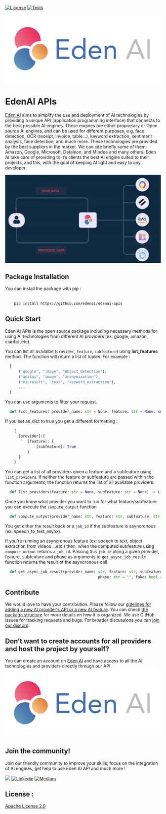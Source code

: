 [![License](https://img.shields.io/badge/License-Apache_2.0-blue.svg)](https://opensource.org/licenses/Apache-2.0) [![Tests](https://github.com/edenai/edenai-apis/actions/workflows/test.yml/badge.svg)](https://github.com/edenai/edenai-apis/actions/workflows/test.yml)

![Eden AI Logo](assets/EdenAI-Logo.png)

# EdenAI APIs

[Eden AI](https://www.edenai.co/?referral=github) aims to simplify the use and deployment of AI technologies by providing a unique API (application programming interface) that connects to the best possible AI engines. These engines are either proprietary or Open source AI engines, and can be used for different purposes, e.g, face
detection, OCR (receipt, invoice, table...), keyword extraction, sentiment analysis, face detection, and much more. These technologies are provided by the best suppliers in the market. We can cite briefly some of them: Amazon, Google, Microsoft, Dataleon, and Mindee and many others. Eden AI take care of providing to it’s clients the best AI engine suited to their projects, and this, with the goal of keeping AI light and easy to any developer. 

![EdenAI Gif](assets/gif-edenai-maker.gif)

## Package Installation

You can install the package with pip :

``` bash

    pip install https://github.com/edenai/edenai-apis 

```

## Quick Start

  Eden AI APIs is the open source package including necessary methods for using AI technologies from different AI providers (ex: google, amazon, clarifai .etc).

  You can list all availalbe (`provider`, `feature`, `subfeature`) using **list_features** method. The function will return a list of tuples. For example :

  ```python
    [
        ("google", "image", "object_detection"), 
        ("api4ai", "image", "anonymization"), 
        ("microsoft", "text", "keyword_extraction"), 
        ...
    ]

  ```

  You can use arguments to filter your request.

  ```python
    def list_features( provider_name: str = None, feature: str = None, subfeature: str = None, as_dict: bool = False) -> Union[List, Dict]:
  ```

  If you set as_dict to true you get a different formatting :

  ```python
      {
        [provider]:{
            [feature]: {
                [subfeature]: True
            }
        }
      }
  ```


  You can get a list of all providers given a feature and a subfeature using `list_providers`. If neither the feature or subfeature are passed within the function arguments, the function returns the list of all available providers.

  ```python
    def list_providers(feature: str = None, subfeature: str = None) -> List[str]
  ```


  Once you know what provider you want to run for what feature/subfeature you can execute the `compute_output` function

  ```python
    def compute_output(provider_name: str, feature: str, subfeature: str, args: Dict, phase: str = "", fake: bool = False) -> Dict
  ```

  You get either the result back or a `job_id` if the subfeature is asyncronous (ex: speech_to_text_asynx).

  If you're running an asyncronous feature (ex: speech to text, object extraction from videos ...etc ) then, when the computed subfeature using `compute_output` returns a `job_id`. Passing this `job_id` along a given provider, feature, subfeature and phase as arguments to `get_async_job_result` function returns the result of the asyncronous call.

  ```python
    def get_async_job_result(provider_name: str, feature: str, subfeature: str, async_job_id: str,
                                            phase: str = "", fake: bool = False, project_name: str = None) -> Dict:
  ```

## Contribute

We would love to have your contribution. Please follow our [gidelines for adding a new AI provider's API or a new AI feature](CONTRIBUTE.md). You can check [the package structure](PACKAGE_STRUCTURE.md) for more details on how it is organized.
We use GitHub issues for tracking requests and bugs. For broader discussions you can [join our discord](https://discord.com/invite/VYwTbMQc8u).

## Don’t want to create accounts for all providers and host the project by yourself?
You can create an account on [Eden AI](https://app.edenai.run/user/register?referral=github) and have access to all the AI technologies and providers directly through our API.
[![Eden AI Logo](assets/EdenAI-Logo.png)](https://app.edenai.run/user/register?referral=github)


## Join the community!
Join our friendly community to improve your skills, focus on the integration of AI engines, get help to use Eden AI API and much more !

[![](https://dcbadge.vercel.app/api/server/VYwTbMQc8u)](https://discord.com/invite/VYwTbMQc8u)
[![Linkedin](https://img.shields.io/badge/LinkedIn-0077B5?style=for-the-badge&logo=linkedin&logoColor=white)](https://www.linkedin.com/company/edenai/) [![Medium](https://img.shields.io/badge/Medium-12100E?style=for-the-badge&logo=medium&logoColor=white)](https://edenai.medium.com/)

## License :
[Apache License 2.0](LICENSE)
